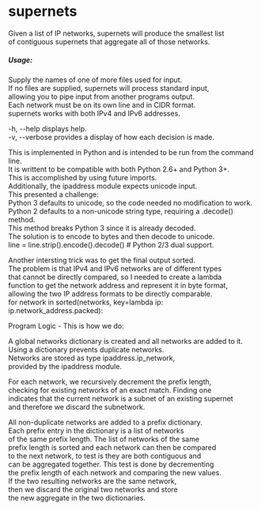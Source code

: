 # supernets

Given a list of IP networks, supernets will produce the smallest list<br>
of contiguous supernets that aggregate all of those networks.

##### Usage: #####
Supply the names of one of more files used for input.<br>
If no files are supplied, supernets will process standard input, <br>
allowing you to pipe input from another programs output.<br>
Each network must be on its own line and in CIDR format.<br>
supernets works with both IPv4 and IPv6 addresses.<br>

-h, --help      displays help.<br>
-v, --verbose   provides a display of how each decision is made.


This is implemented in Python and is intended to be run from the command line.<br>
It is writtent to be compatible with both Python 2.6+ and Python 3+.<br>
This is accomplished by using future imports.<br>
Additionally, the ipaddress module expects unicode input.<br>
This presented a challenge: <br>
Python 3 defaults to unicode, so the code needed no modification to work.<br>
Python 2 defaults to a non-unicode string type, requiring a .decode() method.<br>
This method breaks Python 3 since it is already decoded.<br>
The solution is to encode to bytes and then decode to unicode.<br>
    line = line.strip().encode().decode()  # Python 2/3 dual support.<br>

Another intersting trick was to get the final output sorted.<br>
The problem is that IPv4 and IPv6 networks are of different types<br>
that cannot be directly compared, so I needed to create a lambda<br>
function to get the network address and represent it in byte format,<br>
allowing the two IP address formats to be directly comparable.<br>
    for network in sorted(networks, key=lambda ip: ip.network_address.packed):<br>


Program Logic - This is how we do:<br>

A global networks dictionary is created and all networks are added to it.<br>
Using a dictionary prevents duplicate networks.<br>
Networks are stored as type ipaddress.ip_network, <br>
provided by the ipaddress module.<br>

For each network, we recursively decrement the prefix length,<br>
checking for existing networks of an exact match.  Finding one<br>
indicates that the current network is a subnet of an existing supernet<br>
and therefore we discard the subnetwork.<br>

All non-duplicate networks are added to a prefix dictionary.<br>
Each prefix entry in the dictionary is a list of networks <br>
of the same prefix length.  The list of networks of the same<br>
prefix length is sorted and each network can then be compared<br>
to the next network, to test is they are both contiguous and <br>
can be aggregated together.  This test is done by decrementing <br>
the prefix length of each network and comparing the new values.<br>
If the two resulting networks are the same network, <br>
then we discard the original two networks and store <br>
the new aggregate in the two dictionaries.<br>
